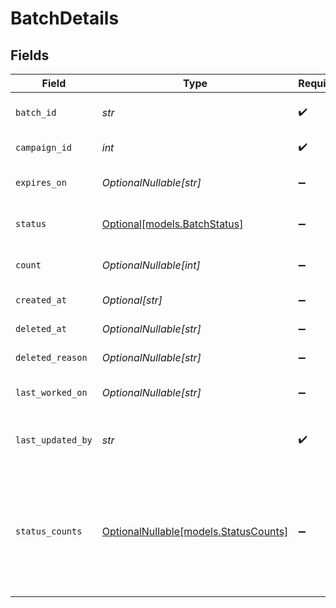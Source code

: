 # BatchDetails


## Fields

| Field                                                                                             | Type                                                                                              | Required                                                                                          | Description                                                                                       | Example                                                                                           |
| ------------------------------------------------------------------------------------------------- | ------------------------------------------------------------------------------------------------- | ------------------------------------------------------------------------------------------------- | ------------------------------------------------------------------------------------------------- | ------------------------------------------------------------------------------------------------- |
| `batch_id`                                                                                        | *str*                                                                                             | :heavy_check_mark:                                                                                | Unique ID for conversation batch                                                                  | 20250407.9                                                                                        |
| `campaign_id`                                                                                     | *int*                                                                                             | :heavy_check_mark:                                                                                | Unique ID for campaign                                                                            | 1                                                                                                 |
| `expires_on`                                                                                      | *OptionalNullable[str]*                                                                           | :heavy_minus_sign:                                                                                | Timestamp of batch expiration                                                                     | 2025-04-08T00:00:00Z                                                                              |
| `status`                                                                                          | [Optional[models.BatchStatus]](../models/batchstatus.md)                                          | :heavy_minus_sign:                                                                                | Status of a communication batch.                                                                  |                                                                                                   |
| `count`                                                                                           | *OptionalNullable[int]*                                                                           | :heavy_minus_sign:                                                                                | Number of requests in batch                                                                       | 152                                                                                               |
| `created_at`                                                                                      | *Optional[str]*                                                                                   | :heavy_minus_sign:                                                                                | Timestamp of batch creation                                                                       | 2025-04-07T00:00:00Z                                                                              |
| `deleted_at`                                                                                      | *OptionalNullable[str]*                                                                           | :heavy_minus_sign:                                                                                | Timestamp of batch deletion                                                                       | 2025-04-07T00:00:00Z                                                                              |
| `deleted_reason`                                                                                  | *OptionalNullable[str]*                                                                           | :heavy_minus_sign:                                                                                | Reason for batch deletion                                                                         | User request                                                                                      |
| `last_worked_on`                                                                                  | *OptionalNullable[str]*                                                                           | :heavy_minus_sign:                                                                                | Timestamp of last batch activity                                                                  | 2025-04-07T00:00:00Z                                                                              |
| `last_updated_by`                                                                                 | *str*                                                                                             | :heavy_check_mark:                                                                                | Email of user who last updated campaign                                                           | user@email.com                                                                                    |
| `status_counts`                                                                                   | [OptionalNullable[models.StatusCounts]](../models/statuscounts.md)                                | :heavy_minus_sign:                                                                                | Counts of requests by status                                                                      | {<br/>"CANCELED": 7,<br/>"CONNECTED": 100,<br/>"DUPLICATE": 5,<br/>"FAILED": 10,<br/>"INITIATED": 20,<br/>"PENDING": 10<br/>} |